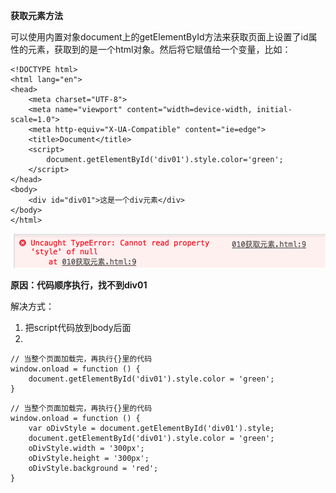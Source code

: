 **获取元素方法**

可以使用内置对象document上的getElementById方法来获取页面上设置了id属性的元素，获取到的是一个html对象。然后将它赋值给一个变量，比如：	  

```
<!DOCTYPE html>
<html lang="en">
<head>
    <meta charset="UTF-8">
    <meta name="viewport" content="width=device-width, initial-scale=1.0">
    <meta http-equiv="X-UA-Compatible" content="ie=edge">
    <title>Document</title>
    <script>
        document.getElementById('div01').style.color='green';
    </script>
</head>
<body>
    <div id="div01">这是一个div元素</div>
</body>
</html>
```
![error](../images/jserror.png)

**原因：代码顺序执行，找不到div01**

解决方式：

1.	把script代码放到body后面
2. 

```
// 当整个页面加载完，再执行{}里的代码
window.onload = function () {
	document.getElementById('div01').style.color = 'green';
}
```

```
// 当整个页面加载完，再执行{}里的代码
window.onload = function () {
    var oDivStyle = document.getElementById('div01').style;
    document.getElementById('div01').style.color = 'green';
    oDivStyle.width = '300px';
    oDivStyle.height = '300px';
    oDivStyle.background = 'red';
}
```
